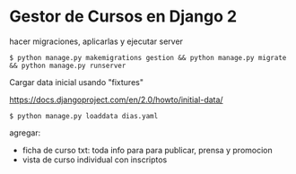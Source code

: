 # Gestor de Cursos en Django 2
hacer migraciones, aplicarlas y ejecutar server
```
$ python manage.py makemigrations gestion && python manage.py migrate && python manage.py runserver
```

Cargar data inicial usando "fixtures"

https://docs.djangoproject.com/en/2.0/howto/initial-data/

```
$ python manage.py loaddata dias.yaml
```
agregar:
- ficha de curso txt: toda info para para publicar, prensa y promocion
- vista de curso individual con inscriptos 
